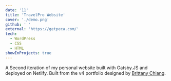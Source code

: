 ```yaml
---
date: '11'
title: 'TravelPro Website'
cover: './demo.png'
github: ' '
external: 'https://getpeca.com/'
tech:
  - WordPress
  - CSS
  - HTML
showInProjects: true
---
```


A Second iteration of my personal website built with Gatsby.JS and deployed on Netlify. Built from the v4 portfolio designed by [Brittany Chiang](https://github.com/bchiang7).